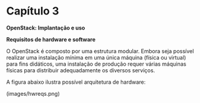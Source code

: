 # Capítulo 3

**OpenStack: Implantação e uso**

**Requisitos de hardware e software**

O OpenStack é composto por uma estrutura modular. Embora seja possível realizar uma instalação mínima em uma única máquina (física ou virtual) para fins didáticos, uma instalação de produção requer várias máquinas físicas para distribuir adequadamente os diversos serviços.

A figura abaixo ilustra possível arquitetura de hardware:

(images/hwreqs.png)
